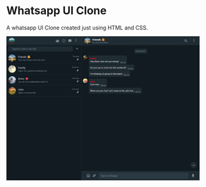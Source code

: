 # Whatsapp UI Clone

A whatsapp UI Clone created just using HTML and CSS.

<img src="screenshot.png">
